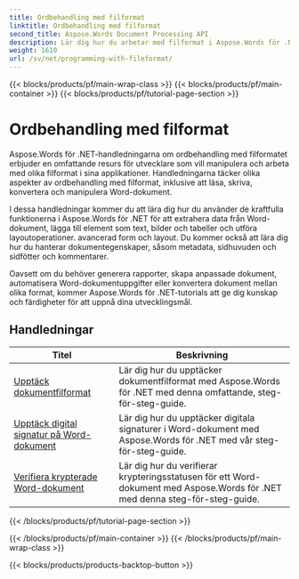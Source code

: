 ```yaml
---
title: Ordbehandling med filformat
linktitle: Ordbehandling med filformat
second_title: Aspose.Words Document Processing API
description: Lär dig hur du arbetar med filformat i Aspose.Words för .NET. Handledningarna leder dig genom de olika funktionerna som att upptäcka filformat, konvertera mellan format.
weight: 1610
url: /sv/net/programming-with-fileformat/
---
```


{{< blocks/products/pf/main-wrap-class >}}
{{< blocks/products/pf/main-container >}}
{{< blocks/products/pf/tutorial-page-section >}}

# Ordbehandling med filformat

Aspose.Words för .NET-handledningarna om ordbehandling med filformatet erbjuder en omfattande resurs för utvecklare som vill manipulera och arbeta med olika filformat i sina applikationer. Handledningarna täcker olika aspekter av ordbehandling med filformat, inklusive att läsa, skriva, konvertera och manipulera Word-dokument.

I dessa handledningar kommer du att lära dig hur du använder de kraftfulla funktionerna i Aspose.Words för .NET för att extrahera data från Word-dokument, lägga till element som text, bilder och tabeller och utföra layoutoperationer. avancerad form och layout. Du kommer också att lära dig hur du hanterar dokumentegenskaper, såsom metadata, sidhuvuden och sidfötter och kommentarer.

Oavsett om du behöver generera rapporter, skapa anpassade dokument, automatisera Word-dokumentuppgifter eller konvertera dokument mellan olika format, kommer Aspose.Words för .NET-tutorials att ge dig kunskap och färdigheter för att uppnå dina utvecklingsmål.

 ## Handledningar
| Titel | Beskrivning |
| --- | --- |
| [Upptäck dokumentfilformat](./detect-file-format/) | Lär dig hur du upptäcker dokumentfilformat med Aspose.Words för .NET med denna omfattande, steg-för-steg-guide. |
| [Upptäck digital signatur på Word-dokument](./detect-document-signatures/) | Lär dig hur du upptäcker digitala signaturer i Word-dokument med Aspose.Words för .NET med vår steg-för-steg-guide. |
| [Verifiera krypterade Word-dokument](./verify-encrypted-document/) | Lär dig hur du verifierar krypteringsstatusen för ett Word-dokument med Aspose.Words för .NET med denna steg-för-steg-guide. |
{{< /blocks/products/pf/tutorial-page-section >}}

{{< /blocks/products/pf/main-container >}}
{{< /blocks/products/pf/main-wrap-class >}}

{{< blocks/products/products-backtop-button >}}
